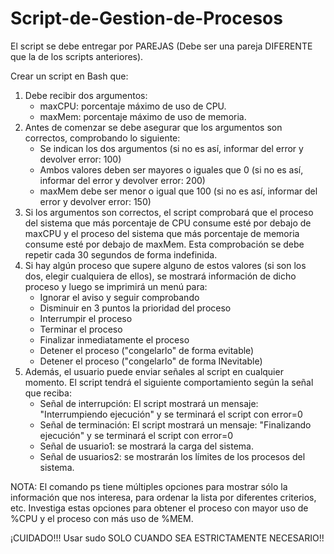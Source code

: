 # Script-de-Gestion-de-Procesos

El script se debe entregar por PAREJAS (Debe ser una pareja DIFERENTE que la de los scripts anteriores).

Crear un script en Bash que:
1. Debe recibir dos argumentos:
   * maxCPU: porcentaje máximo de uso de CPU.
   * maxMem: porcentaje máximo de uso de memoria.  
2. Antes de comenzar se debe asegurar que los argumentos son correctos, comprobando lo siguiente:
   * Se indican los dos argumentos (si no es así, informar del error y devolver error: 100)
   * Ambos valores deben ser mayores o iguales que 0 (si no es así, informar del error y devolver error: 200)
   * maxMem debe ser menor o igual que 100 (si no es así, informar del error y devolver error: 150)
3. Si los argumentos son correctos, el script comprobará que el proceso del sistema que más porcentaje de CPU consume esté por debajo de maxCPU y el proceso del sistema que más porcentaje de memoria consume esté por debajo de maxMem. Esta comprobación se debe repetir cada 30 segundos de forma indefinida.  
4. Si hay algún proceso que supere alguno de estos valores (si son los dos, elegir cualquiera de ellos), se mostrará información de dicho proceso y luego se imprimirá un menú para:
   * Ignorar el aviso y seguir comprobando
   * Disminuir en 3 puntos la prioridad del proceso
   * Interrumpir el proceso
   * Terminar el proceso
   * Finalizar inmediatamente el proceso
   * Detener el proceso ("congelarlo" de forma evitable)
   * Detener el proceso ("congelarlo" de forma INevitable)
5. Además, el usuario puede enviar señales al script en cualquier momento. El script tendrá el siguiente comportamiento según la señal que reciba:
   * Señal de interrupción: El script mostrará un mensaje: "Interrumpiendo ejecución" y se terminará el script con error=0
   * Señal de terminación: El script mostrará un mensaje: "Finalizando ejecución" y se terminará el script con error=0
   * Señal de usuario1: se mostrará la carga del sistema.
   * Señal de usuarios2: se mostrarán los límites de los procesos del sistema.

NOTA:  El comando ps tiene múltiples opciones para mostrar sólo la información que nos interesa, para ordenar la lista por diferentes criterios, etc. Investiga estas opciones para obtener el proceso con mayor uso de %CPU y el proceso con más uso de %MEM.

¡CUIDADO!!! Usar sudo SOLO CUANDO SEA ESTRICTAMENTE NECESARIO!!
